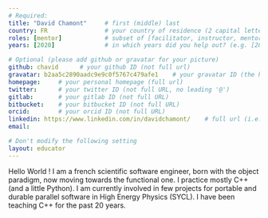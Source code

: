 ```yaml
---
# Required:
title: "David Chamont"     # first (middle) last
country: FR                # your country of residence (2 capital letters, e.g. US, GB, DE)
roles: [mentor]            # subset of [facilitator, instructor, mentor], can stay empty ([])
years: [2020]              # in which years did you help out? (e.g. [2020, 2019])

# Optional (please add github or gravatar for your picture)
github: chavid      # your github ID (not full url)
gravatar: b2aa5c2890aadc9e9c0f5767c479afe1    # your gravatar ID (the hex hash of your email, something like 123ef...123)
homepage:     # your personal homepage (full url)
twitter:      # your twitter ID (not full URL, no leading '@')
gitlab:       # your gitlab ID (not full URL)
bitbucket:    # your bitbucket ID (not full URL)
orcid:        # your orcid ID (not full URL)
linkedin: https://www.linkedin.com/in/davidchamont/    # full url (i.e. https://linkedin.com/in/your-name-some-hex-code)
email:

# Don't modify the following setting
layout: educator
---
```


<!-- Optional: Write something about yourself below the '- - >'.
You can use Markdown syntax to style this page.
-->

Hello World ! I am a french scientific software engineer, born with the object paradigm, now moving towards the functional one. I practice mostly C++ (and a little Python). I am currently involved in few projects for portable and durable parallel software in High Energy Physics (SYCL). I have been teaching C++ for the past 20 years.
